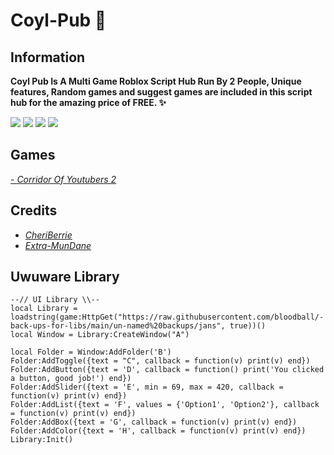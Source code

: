 # Coyl-Pub 🎉
## Information

**Coyl Pub Is A Multi Game Roblox Script Hub Run By 2 People, Unique features, Random games and suggest games are included in this script hub for the amazing price of FREE. ✨**

![](https://img.shields.io/github/followers/CheriBerrie?color=red&logo=github&style=for-the-badge) ![](https://img.shields.io/badge/Contributors-2-blue?style=for-the-badge&logo=github) ![](https://img.shields.io/github/stars/CheriBerrie/Coyl-Pub?color=critical&logo=github&style=for-the-badge) ![](https://img.shields.io/badge/Last%20Updated-January%2031st%202022-green?style=for-the-badge&logo=roblox)

## Games
*[- Corridor Of Youtubers 2](https://www.roblox.com/games/6083203018/Christmas-Corridor-Of-Youtubers-2)*
## Credits
- *[CheriBerrie](https://github.com/CheriBerrie)*
- *[Extra-MunDane](https://github.com/Extra-Mundane)*

## Uwuware Library
```
--// UI Library \\--
local Library = loadstring(game:HttpGet("https://raw.githubusercontent.com/bloodball/-back-ups-for-libs/main/un-named%20backups/jans", true))()
local Window = Library:CreateWindow("A")

local Folder = Window:AddFolder('B')
Folder:AddToggle({text = "C", callback = function(v) print(v) end})
Folder:AddButton({text = 'D', callback = function() print('You clicked a button, good job!') end})
Folder:AddSlider({text = 'E', min = 69, max = 420, callback = function(v) print(v) end})
Folder:AddList({text = 'F', values = {'Option1', 'Option2'}, callback = function(v) print(v) end})
Folder:AddBox({text = 'G', callback = function(v) print(v) end})
Folder:AddColor({text = 'H', callback = function(v) print(v) end})
Library:Init()
```
